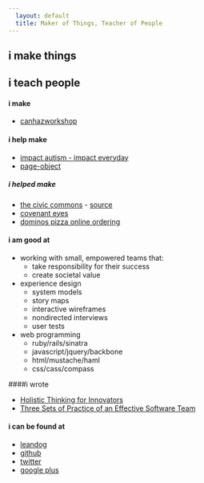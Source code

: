 ```yaml
---
  layout: default
  title: Maker of Things, Teacher of People
---
```


## i make things

## i teach people

#### i make
  * [canhazworkshop](http://canhazworkshop.com)

#### i help make
  * [impact autism - impact everyday](http://impactautism.org/solution/impacteveryday/)
  * [page-object](https://github.com/cheezy/page-object)

##### i helped make
  * [the civic commons](http://theciviccommons.com) - [source](https://github.com/CivicCommons/CivicCommons)
  * [covenant eyes](http://www.covenanteyes.com)
  * [dominos pizza online ordering](http://express.dominos.com)

#### i am good at
* working with small, empowered teams that:
  * take responsibility for their success
  * create societal value
* experience design
  * system models
  * story maps
  * interactive wireframes
  * nondirected interviews
  * user tests
* web programming
  * ruby/rails/sinatra
  * javascript/jquery/backbone
  * html/mustache/haml
  * css/cass/compass

####i wrote
  * [Holistic Thinking for Innovators](http://businessinnovationfactory.com/weblog/introduction-holistic-thinking-innovator)
  * [Three Sets of Practice of an Effective Software Team](http://pillartechnology.com/blog/?p=205)

#### i can be found at
  * [leandog](http://leandog.com/who-we-are/team/sporting-dogs/zee-spencer-1/)
  * [github](http://github.com/zspencer)
  * [twitter](http://twitter.com/zspencer)
  * [google plus](https://plus.google.com/u/1/107098760722539280474)
